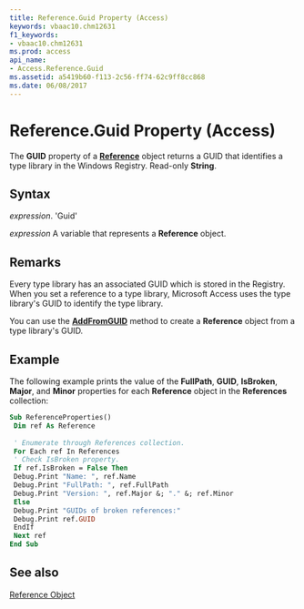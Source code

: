 ```yaml
---
title: Reference.Guid Property (Access)
keywords: vbaac10.chm12631
f1_keywords:
- vbaac10.chm12631
ms.prod: access
api_name:
- Access.Reference.Guid
ms.assetid: a5419b60-f113-2c56-ff74-62c9ff8cc868
ms.date: 06/08/2017
---
```



# Reference.Guid Property (Access)

The  **GUID** property of a **[Reference](Access.Reference.md)** object returns a GUID that identifies a type library in the Windows Registry. Read-only **String**.


## Syntax

 _expression_. 'Guid'

 _expression_ A variable that represents a **Reference** object.


## Remarks

Every type library has an associated GUID which is stored in the Registry. When you set a reference to a type library, Microsoft Access uses the type library's GUID to identify the type library.

You can use the  **[AddFromGUID](Access.References.AddFromGuid.md)** method to create a **Reference** object from a type library's GUID.


## Example

The following example prints the value of the  **FullPath**, **GUID**, **IsBroken**, **Major**, and **Minor** properties for each **Reference** object in the **References** collection:


```vb
Sub ReferenceProperties() 
 Dim ref As Reference 
 
 ' Enumerate through References collection. 
 For Each ref In References 
 ' Check IsBroken property. 
 If ref.IsBroken = False Then 
 Debug.Print "Name: ", ref.Name 
 Debug.Print "FullPath: ", ref.FullPath 
 Debug.Print "Version: ", ref.Major &; "." &; ref.Minor 
 Else 
 Debug.Print "GUIDs of broken references:" 
 Debug.Print ref.GUID 
 EndIf 
 Next ref 
End Sub
```


## See also


[Reference Object](Access.Reference.md)

